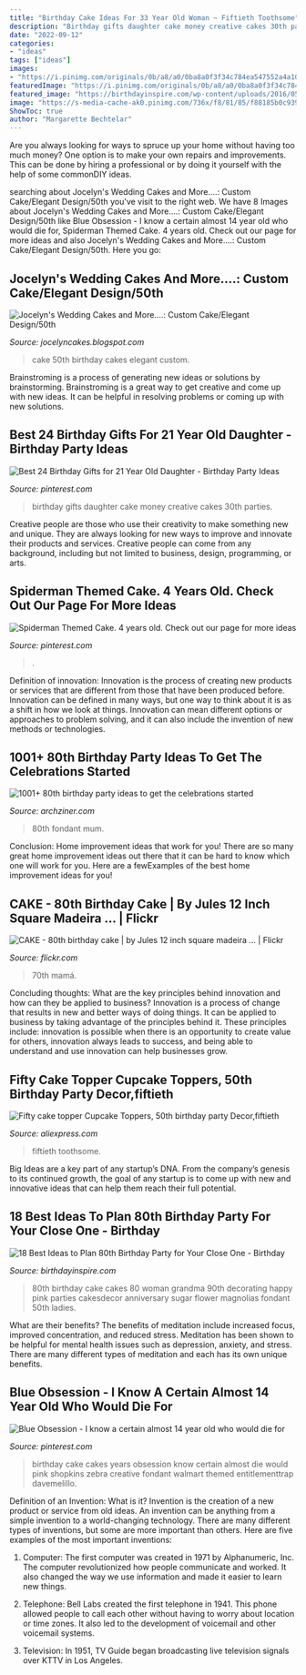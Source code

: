 ```yaml
---
title: "Birthday Cake Ideas For 33 Year Old Woman ~ Fiftieth Toothsome"
description: "Birthday gifts daughter cake money creative cakes 30th parties"
date: "2022-09-12"
categories:
- "ideas"
tags: ["ideas"]
images:
- "https://i.pinimg.com/originals/0b/a8/a0/0ba8a0f3f34c784ea547552a4a100bce.jpg"
featuredImage: "https://i.pinimg.com/originals/0b/a8/a0/0ba8a0f3f34c784ea547552a4a100bce.jpg"
featured_image: "https://birthdayinspire.com/wp-content/uploads/2016/05/clip_image021-3.jpg"
image: "https://s-media-cache-ak0.pinimg.com/736x/f8/81/85/f88185b0c939b1f91eeec92b02a7f3a1--cute-cakes-awesome-cakes.jpg"
ShowToc: true
author: "Margarette Bechtelar"
---
```



Are you always looking for ways to spruce up your home without having too much money? One option is to make your own repairs and improvements. This can be done by hiring a professional or by doing it yourself with the help of some commonDIY ideas.

	

		
searching about Jocelyn&#039;s Wedding Cakes and More....: Custom Cake/Elegant Design/50th you've visit to the right web. We have 8 Images about Jocelyn&#039;s Wedding Cakes and More....: Custom Cake/Elegant Design/50th like Blue Obsession - I know a certain almost 14 year old who would die for, Spiderman Themed Cake. 4 years old. Check out our page for more ideas and also Jocelyn&#039;s Wedding Cakes and More....: Custom Cake/Elegant Design/50th. Here you go:
		
    
## Jocelyn&#039;s Wedding Cakes And More....: Custom Cake/Elegant Design/50th

<img loading=lazy src="http://1.bp.blogspot.com/_DYYJvE60SI4/THqDbYMPtpI/AAAAAAAAAYk/6VBBmq1hQKM/s1600/50th+cake.jpg" onerror="this.onerror=null;this.src='https://tse1.mm.bing.net/th?id=OIP.WhIk7MeKLmayH71ALh9utQHaLG&amp;pid=15.1';" alt="Jocelyn&#039;s Wedding Cakes and More....: Custom Cake/Elegant Design/50th">

_Source: jocelyncakes.blogspot.com_

>cake 50th birthday cakes elegant custom. 

	

Brainstroming is a process of generating new ideas or solutions by brainstorming. Brainstroming is a great way to get creative and come up with new ideas. It can be helpful in resolving problems or coming up with new solutions.

    
## Best 24 Birthday Gifts For 21 Year Old Daughter - Birthday Party Ideas

<img loading=lazy src="https://i.pinimg.com/originals/0b/a8/a0/0ba8a0f3f34c784ea547552a4a100bce.jpg" onerror="this.onerror=null;this.src='https://tse1.mm.bing.net/th?id=OIP.YKHxTq0yu8aQtXhpNl91owHaJ3&amp;pid=15.1';" alt="Best 24 Birthday Gifts for 21 Year Old Daughter - Birthday Party Ideas">

_Source: pinterest.com_

>birthday gifts daughter cake money creative cakes 30th parties. 

	

Creative people are those who use their creativity to make something new and unique. They are always looking for new ways to improve and innovate their products and services. Creative people can come from any background, including but not limited to business, design, programming, or arts.

    
## Spiderman Themed Cake. 4 Years Old. Check Out Our Page For More Ideas

<img loading=lazy src="https://i.pinimg.com/736x/b6/78/57/b67857c5562f67c899e3b08761ef1865.jpg" onerror="this.onerror=null;this.src='https://tse4.mm.bing.net/th?id=OIP.cTY8-lDn0sF27exwkz8ePgHaJ3&amp;pid=15.1';" alt="Spiderman Themed Cake. 4 years old. Check out our page for more ideas">

_Source: pinterest.com_

>. 

	

Definition of innovation:
Innovation is the process of creating new products or services that are different from those that have been produced before. Innovation can be defined in many ways, but one way to think about it is as a shift in how we look at things. Innovation can mean different options or approaches to problem solving, and it can also include the invention of new methods or technologies.

    
## 1001+ 80th Birthday Party Ideas To Get The Celebrations Started

<img loading=lazy src="https://archziner.com/wp-content/uploads/2020/05/black-background-80th-birthday-party-favors-two-tier-cake-covered-with-purple-fondant.jpg" onerror="this.onerror=null;this.src='https://tse2.mm.bing.net/th?id=OIP.12VQIK2orbDMe8nonj3chwHaJ3&amp;pid=15.1';" alt="1001+ 80th birthday party ideas to get the celebrations started">

_Source: archziner.com_

>80th fondant mum. 

	

Conclusion: Home improvement ideas that work for you!
There are so many great home improvement ideas out there that it can be hard to know which one will work for you. Here are a fewExamples of the best home improvement ideas for you!

    
## CAKE - 80th Birthday Cake | By Jules 12 Inch Square Madeira … | Flickr

<img loading=lazy src="https://c2.staticflickr.com/6/5136/5538071838_7fb8ed9d7c_b.jpg" onerror="this.onerror=null;this.src='https://tse4.mm.bing.net/th?id=OIP.Vk3Gxo10-h1c20xk4bb8JQHaJ4&amp;pid=15.1';" alt="CAKE - 80th birthday cake | by Jules 12 inch square madeira … | Flickr">

_Source: flickr.com_

>70th mamá. 

	

Concluding thoughts: What are the key principles behind innovation and how can they be applied to business?
Innovation is a process of change that results in new and better ways of doing things. It can be applied to business by taking advantage of the principles behind it. These principles include: innovation is possible when there is an opportunity to create value for others, innovation always leads to success, and being able to understand and use innovation can help businesses grow.

    
## Fifty Cake Topper Cupcake Toppers, 50th Birthday Party Decor,fiftieth

<img loading=lazy src="https://ae01.alicdn.com/kf/HTB1LK1dPVXXXXclXVXXq6xXFXXXZ/Fifty-cake-topper-Cupcake-Toppers-50th-birthday-party-Decor-fiftieth-birthday-decorations.jpg" onerror="this.onerror=null;this.src='https://tse2.mm.bing.net/th?id=OIP.UPQjnkFCnpxckHBxcOJgDQHaJ4&amp;pid=15.1';" alt="Fifty cake topper Cupcake Toppers, 50th birthday party Decor,fiftieth">

_Source: aliexpress.com_

>fiftieth toothsome. 

	

Big Ideas are a key part of any startup’s DNA. From the company’s genesis to its continued growth, the goal of any startup is to come up with new and innovative ideas that can help them reach their full potential.

    
## 18 Best Ideas To Plan 80th Birthday Party For Your Close One - Birthday

<img loading=lazy src="https://birthdayinspire.com/wp-content/uploads/2016/05/clip_image021-3.jpg" onerror="this.onerror=null;this.src='https://tse4.mm.bing.net/th?id=OIP.S4_KW7JZZfcE_EnYk3uPWgHaK0&amp;pid=15.1';" alt="18 Best Ideas to Plan 80th Birthday Party for Your Close One - Birthday">

_Source: birthdayinspire.com_

>80th birthday cake cakes 80 woman grandma 90th decorating happy pink parties cakesdecor anniversary sugar flower magnolias fondant 50th ladies. 

	

What are their benefits?
The benefits of meditation include increased focus, improved concentration, and reduced stress. Meditation has been shown to be helpful for mental health issues such as depression, anxiety, and stress. There are many different types of meditation and each has its own unique benefits.

    
## Blue Obsession - I Know A Certain Almost 14 Year Old Who Would Die For

<img loading=lazy src="https://s-media-cache-ak0.pinimg.com/736x/f8/81/85/f88185b0c939b1f91eeec92b02a7f3a1--cute-cakes-awesome-cakes.jpg" onerror="this.onerror=null;this.src='https://tse1.mm.bing.net/th?id=OIP.RQl4m_z7gFOm65Pzx2UepwHaKX&amp;pid=15.1';" alt="Blue Obsession - I know a certain almost 14 year old who would die for">

_Source: pinterest.com_

>birthday cake cakes years obsession know certain almost die would pink shopkins zebra creative fondant walmart themed entitlementtrap davemelillo. 

	

Definition of an Invention: What is it?
Invention is the creation of a new product or service from old ideas. An invention can be anything from a simple invention to a world-changing technology. There are many different types of inventions, but some are more important than others. Here are five examples of the most important inventions: 
1) Computer: The first computer was created in 1971 by Alphanumeric, Inc. The computer revolutionized how people communicate and worked. It also changed the way we use information and made it easier to learn new things.

2) Telephone: Bell Labs created the first telephone in 1941. This phone allowed people to call each other without having to worry about location or time zones. It also led to the development of voicemail and other voicemail systems.

3) Television: In 1951, TV Guide began broadcasting live television signals over KTTV in Los Angeles.

